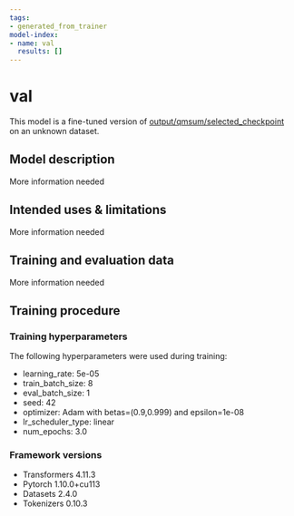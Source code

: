 ```yaml
---
tags:
- generated_from_trainer
model-index:
- name: val
  results: []
---
```


<!-- This model card has been generated automatically according to the information the Trainer had access to. You
should probably proofread and complete it, then remove this comment. -->

# val

This model is a fine-tuned version of [output/qmsum/selected_checkpoint](https://huggingface.co/output/qmsum/selected_checkpoint) on an unknown dataset.

## Model description

More information needed

## Intended uses & limitations

More information needed

## Training and evaluation data

More information needed

## Training procedure

### Training hyperparameters

The following hyperparameters were used during training:
- learning_rate: 5e-05
- train_batch_size: 8
- eval_batch_size: 1
- seed: 42
- optimizer: Adam with betas=(0.9,0.999) and epsilon=1e-08
- lr_scheduler_type: linear
- num_epochs: 3.0

### Framework versions

- Transformers 4.11.3
- Pytorch 1.10.0+cu113
- Datasets 2.4.0
- Tokenizers 0.10.3
